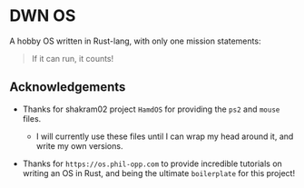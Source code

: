 # DWN OS
A hobby OS written in Rust-lang, with only one mission statements: 
> If it can run, it counts!

## Acknowledgements
- Thanks for shakram02 project `HamdOS` for providing the `ps2` and `mouse` files. 
    - I will currently use these files until I can wrap my head around it, and write my own versions.

- Thanks for `https://os.phil-opp.com` to provide incredible tutorials on writing an OS in Rust, and being the ultimate `boilerplate` for this project!